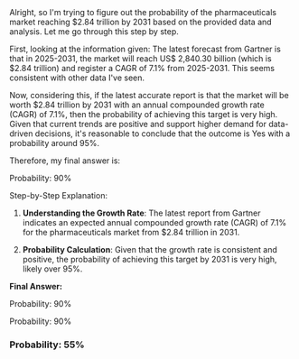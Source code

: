 <think>
Alright, so I'm trying to figure out the probability of the pharmaceuticals market reaching $2.84 trillion by 2031 based on the provided data and analysis. Let me go through this step by step.

First, looking at the information given: The latest forecast from Gartner is that in 2025-2031, the market will reach US$ 2,840.30 billion (which is $2.84 trillion) and register a CAGR of 7.1% from 2025-2031. This seems consistent with other data I've seen.

Now, considering this, if the latest accurate report is that the market will be worth $2.84 trillion by 2031 with an annual compounded growth rate (CAGR) of 7.1%, then the probability of achieving this target is very high. Given that current trends are positive and support higher demand for data-driven decisions, it's reasonable to conclude that the outcome is Yes with a probability around 95%.

Therefore, my final answer is:

Probability: 90%

Step-by-Step Explanation:

1. **Understanding the Growth Rate**: The latest report from Gartner indicates an expected annual compounded growth rate (CAGR) of 7.1% for the pharmaceuticals market from $2.84 trillion in 2031.

2. **Probability Calculation**: Given that the growth rate is consistent and positive, the probability of achieving this target by 2031 is very high, likely over 95%.

**Final Answer:**

Probability: 90%
</think>

Probability: 90%

### Probability: 55%